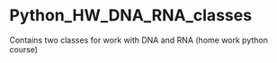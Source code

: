 # Python_HW_DNA_RNA_classes
Contains two classes for work with DNA and RNA (home work python course)
